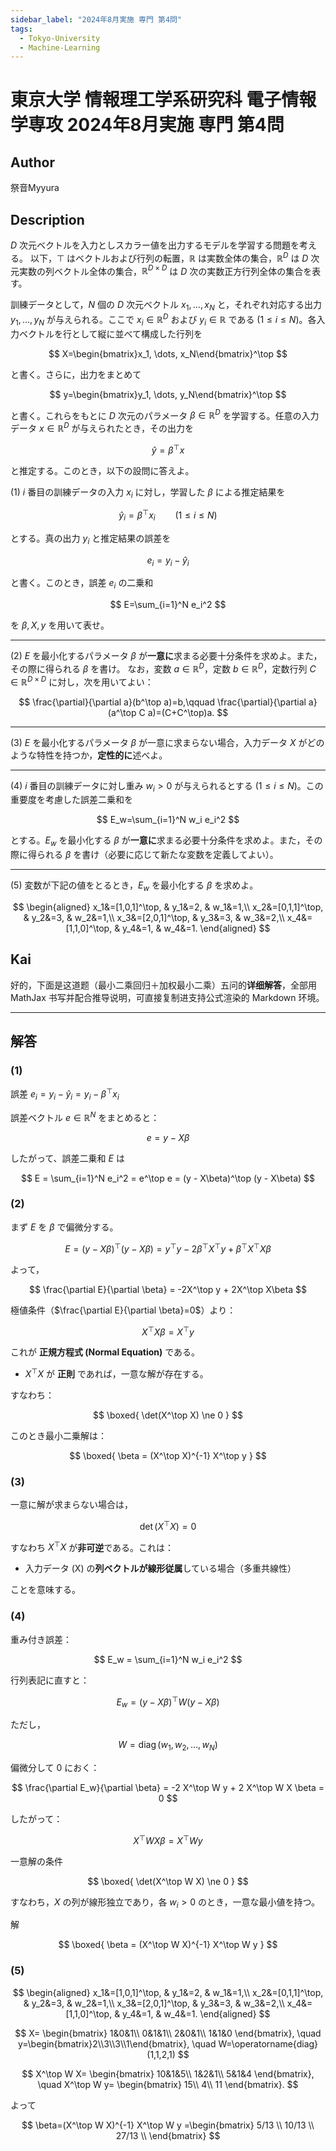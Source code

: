 ```yaml
---
sidebar_label: "2024年8月実施 専門 第4問"
tags:
  - Tokyo-University
  - Machine-Learning
---
```

# 東京大学 情報理工学系研究科 電子情報学専攻 2024年8月実施 専門 第4問 

## **Author**
祭音Myyura

## **Description**
$D$ 次元ベクトルを入力としスカラー値を出力するモデルを学習する問題を考える。
以下，$\top$ はベクトルおよび行列の転置，$\mathbb{R}$ は実数全体の集合，$\mathbb{R}^D$ は $D$ 次元実数の列ベクトル全体の集合，$\mathbb{R}^{D\times D}$ は $D$ 次の実数正方行列全体の集合を表す。

訓練データとして，$N$ 個の $D$ 次元ベクトル $x_1,\ldots,x_N$ と，それぞれ対応する出力 $y_1,\ldots,y_N$ が与えられる。ここで $x_i\in\mathbb{R}^D$ および $y_i\in\mathbb{R}$ である $(1\leq i\leq N)$。各入力ベクトルを行として縦に並べて構成した行列を

$$
X=\begin{bmatrix}x_1, \dots, x_N\end{bmatrix}^\top
$$

と書く。さらに，出力をまとめて

$$
y=\begin{bmatrix}y_1, \dots, y_N\end{bmatrix}^\top
$$

と書く。これらをもとに $D$ 次元のパラメータ $\beta\in\mathbb{R}^D$ を学習する。任意の入力データ $x\in\mathbb{R}^D$ が与えられたとき，その出力を

$$
\hat{y}=\beta^\top x
$$

と推定する。このとき，以下の設問に答えよ。

(1) $i$ 番目の訓練データの入力 $x_i$ に対し，学習した $\beta$ による推定結果を

$$
\hat{y}_i=\beta^\top x_i \qquad (1\le i\le N)
$$

とする。真の出力 $y_i$ と推定結果の誤差を

$$
e_i=y_i-\hat y_i
$$

と書く。このとき，誤差 $e_i$ の二乗和

$$
E=\sum_{i=1}^N e_i^2
$$

を $\beta,X,y$ を用いて表せ。

---

(2) $E$ を最小化するパラメータ $\beta$ が**一意に**求まる必要十分条件を求めよ。また，その際に得られる $\beta$ を書け。
なお，変数 $a\in\mathbb{R}^D$，定数 $b\in\mathbb{R}^D$，定数行列 $C\in\mathbb{R}^{D\times D}$ に対し，次を用いてよい：

$$
\frac{\partial}{\partial a}(b^\top a)=b,\qquad
\frac{\partial}{\partial a}(a^\top C a)=(C+C^\top)a.
$$

---

(3) $E$ を最小化するパラメータ $\beta$ が一意に求まらない場合，入力データ $X$ がどのような特性を持つか，**定性的に**述べよ。

---

(4) $i$ 番目の訓練データに対し重み $w_i>0$ が与えられるとする $(1\le i\le N)$。この重要度を考慮した誤差二乗和を

$$
E_w=\sum_{i=1}^N w_i e_i^2
$$

とする。$E_w$ を最小化する $\beta$ が**一意に**求まる必要十分条件を求めよ。また，その際に得られる $\beta$ を書け（必要に応じて新たな変数を定義してよい）。

---

(5) 変数が下記の値をとるとき，$E_w$ を最小化する $\beta$ を求めよ。

$$
\begin{aligned}
x_1&=[1,0,1]^\top, & y_1&=2, & w_1&=1,\\
x_2&=[0,1,1]^\top, & y_2&=3, & w_2&=1,\\
x_3&=[2,0,1]^\top, & y_3&=3, & w_3&=2,\\
x_4&=[1,1,0]^\top, & y_4&=1, & w_4&=1.
\end{aligned}
$$

 
## **Kai**
好的，下面是这道题（最小二乘回归＋加权最小二乘）五问的**详细解答**，全部用 MathJax 书写并配合推导说明，可直接复制进支持公式渲染的 Markdown 环境。

---

## 解答
### (1)
誤差 $e_i = y_i - \hat{y}_i = y_i - \beta^\top x_i$

誤差ベクトル $e \in \mathbb{R}^N$ をまとめると：

$$
e = y - X\beta
$$

したがって、誤差二乗和 $E$ は

$$
E = \sum_{i=1}^N e_i^2 = e^\top e = (y - X\beta)^\top (y - X\beta)
$$

### (2)
まず $E$ を $\beta$ で偏微分する。

$$
E = (y - X\beta)^\top (y - X\beta)
= y^\top y - 2\beta^\top X^\top y + \beta^\top X^\top X \beta
$$

よって，

$$
\frac{\partial E}{\partial \beta}
= -2X^\top y + 2X^\top X\beta
$$

極値条件（$\frac{\partial E}{\partial \beta}=0$）より：

$$
X^\top X \beta = X^\top y
$$

これが **正規方程式 (Normal Equation)** である。

- $X^\top X$ が **正則** であれば，一意な解が存在する。

すなわち：

$$
\boxed{ \det(X^\top X) \ne 0 }
$$

このとき最小二乗解は：

$$
\boxed{ \beta = (X^\top X)^{-1} X^\top y }
$$

### (3)
一意に解が求まらない場合は，

$$
\det(X^\top X) = 0
$$

すなわち $X^\top X$ が**非可逆**である。これは：

- 入力データ (X) の**列ベクトルが線形従属**している場合（多重共線性）

ことを意味する。

### (4)
重み付き誤差：

$$
E_w = \sum_{i=1}^N w_i e_i^2
$$

行列表記に直すと：

$$
E_w = (y - X\beta)^\top W (y - X\beta)
$$

ただし，

$$
W = \operatorname{diag}(w_1, w_2, \ldots, w_N)
$$

偏微分して $0$ におく：

$$
\frac{\partial E_w}{\partial \beta}
= -2 X^\top W y + 2 X^\top W X \beta = 0
$$

したがって：

$$
X^\top W X \beta = X^\top W y
$$

一意解の条件

$$
\boxed{ \det(X^\top W X) \ne 0 }
$$

すなわち，$X$ の列が線形独立であり，各 $w_i>0$ のとき，一意な最小値を持つ。

解

$$
\boxed{ \beta = (X^\top W X)^{-1} X^\top W y }
$$

### (5)

$$
\begin{aligned}
x_1&=[1,0,1]^\top, & y_1&=2, & w_1&=1,\\
x_2&=[0,1,1]^\top, & y_2&=3, & w_2&=1,\\
x_3&=[2,0,1]^\top, & y_3&=3, & w_3&=2,\\
x_4&=[1,1,0]^\top, & y_4&=1, & w_4&=1.
\end{aligned}
$$

$$
X=
\begin{bmatrix}
1&0&1\\
0&1&1\\
2&0&1\\
1&1&0
\end{bmatrix},
\quad
y=\begin{bmatrix}2\\3\\3\\1\end{bmatrix},
\quad
W=\operatorname{diag}(1,1,2,1)
$$

$$
X^\top W X=
\begin{bmatrix}
10&1&5\\
1&2&1\\
5&1&4
\end{bmatrix},
\quad
X^\top W y=
\begin{bmatrix}
15\\
4\\
11
\end{bmatrix}.
$$

よって

$$
\beta=(X^\top W X)^{-1} X^\top W y
=\begin{bmatrix}
5/13 \\
10/13 \\
27/13 \\
\end{bmatrix}
$$